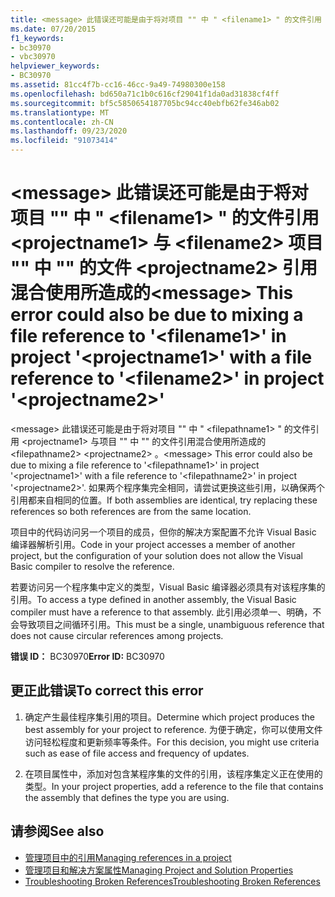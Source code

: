 ```yaml
---
title: <message> 此错误还可能是由于将对项目 "" 中 " <filename1> " 的文件引用 <projectname1> 与 <filename2> 项目 "" 中 "" 的文件 <projectname2> 引用混合使用所造成的
ms.date: 07/20/2015
f1_keywords:
- bc30970
- vbc30970
helpviewer_keywords:
- BC30970
ms.assetid: 81cc4f7b-cc16-46cc-9a49-74980300e158
ms.openlocfilehash: bd650a71c1b0c616cf29041f1da0ad31838cf4ff
ms.sourcegitcommit: bf5c5850654187705bc94cc40ebfb62fe346ab02
ms.translationtype: MT
ms.contentlocale: zh-CN
ms.lasthandoff: 09/23/2020
ms.locfileid: "91073414"
---
```

# <a name="message-this-error-could-also-be-due-to-mixing-a-file-reference-to-filename1-in-project-projectname1-with-a-file-reference-to-filename2-in-project-projectname2"></a><span data-ttu-id="d3a78-102">\<message> 此错误还可能是由于将对项目 "" 中 " \<filename1> " 的文件引用 \<projectname1> 与 \<filename2> 项目 "" 中 "" 的文件 \<projectname2> 引用混合使用所造成的</span><span class="sxs-lookup"><span data-stu-id="d3a78-102">\<message> This error could also be due to mixing a file reference to '\<filename1>' in project '\<projectname1>' with a file reference to '\<filename2>' in project '\<projectname2>'</span></span>

<span data-ttu-id="d3a78-103">\<message> 此错误还可能是由于将对项目 "" 中 " \<filepathname1> " 的文件引用 \<projectname1> 与项目 "" 中 "" 的文件引用混合使用所造成的 \<filepathname2> \<projectname2> 。</span><span class="sxs-lookup"><span data-stu-id="d3a78-103">\<message> This error could also be due to mixing a file reference to '\<filepathname1>' in project '\<projectname1>' with a file reference to '\<filepathname2>' in project '\<projectname2>'.</span></span>  <span data-ttu-id="d3a78-104">如果两个程序集完全相同，请尝试更换这些引用，以确保两个引用都来自相同的位置。</span><span class="sxs-lookup"><span data-stu-id="d3a78-104">If both assemblies are identical, try replacing these references so both references are from the same location.</span></span>  
  
 <span data-ttu-id="d3a78-105">项目中的代码访问另一个项目的成员，但你的解决方案配置不允许 Visual Basic 编译器解析引用。</span><span class="sxs-lookup"><span data-stu-id="d3a78-105">Code in your project accesses a member of another project, but the configuration of your solution does not allow the Visual Basic compiler to resolve the reference.</span></span>  
  
 <span data-ttu-id="d3a78-106">若要访问另一个程序集中定义的类型，Visual Basic 编译器必须具有对该程序集的引用。</span><span class="sxs-lookup"><span data-stu-id="d3a78-106">To access a type defined in another assembly, the Visual Basic compiler must have a reference to that assembly.</span></span> <span data-ttu-id="d3a78-107">此引用必须单一、明确，不会导致项目之间循环引用。</span><span class="sxs-lookup"><span data-stu-id="d3a78-107">This must be a single, unambiguous reference that does not cause circular references among projects.</span></span>  
  
 <span data-ttu-id="d3a78-108">**错误 ID：** BC30970</span><span class="sxs-lookup"><span data-stu-id="d3a78-108">**Error ID:** BC30970</span></span>  
  
## <a name="to-correct-this-error"></a><span data-ttu-id="d3a78-109">更正此错误</span><span class="sxs-lookup"><span data-stu-id="d3a78-109">To correct this error</span></span>  
  
1. <span data-ttu-id="d3a78-110">确定产生最佳程序集引用的项目。</span><span class="sxs-lookup"><span data-stu-id="d3a78-110">Determine which project produces the best assembly for your project to reference.</span></span> <span data-ttu-id="d3a78-111">为便于确定，你可以使用文件访问轻松程度和更新频率等条件。</span><span class="sxs-lookup"><span data-stu-id="d3a78-111">For this decision, you might use criteria such as ease of file access and frequency of updates.</span></span>  
  
2. <span data-ttu-id="d3a78-112">在项目属性中，添加对包含某程序集的文件的引用，该程序集定义正在使用的类型。</span><span class="sxs-lookup"><span data-stu-id="d3a78-112">In your project properties, add a reference to the file that contains the assembly that defines the type you are using.</span></span>  
  
## <a name="see-also"></a><span data-ttu-id="d3a78-113">请参阅</span><span class="sxs-lookup"><span data-stu-id="d3a78-113">See also</span></span>

- [<span data-ttu-id="d3a78-114">管理项目中的引用</span><span class="sxs-lookup"><span data-stu-id="d3a78-114">Managing references in a project</span></span>](/visualstudio/ide/managing-references-in-a-project)
- [<span data-ttu-id="d3a78-115">管理项目和解决方案属性</span><span class="sxs-lookup"><span data-stu-id="d3a78-115">Managing Project and Solution Properties</span></span>](/visualstudio/ide/managing-project-and-solution-properties)
- [<span data-ttu-id="d3a78-116">Troubleshooting Broken References</span><span class="sxs-lookup"><span data-stu-id="d3a78-116">Troubleshooting Broken References</span></span>](/visualstudio/ide/troubleshooting-broken-references)
